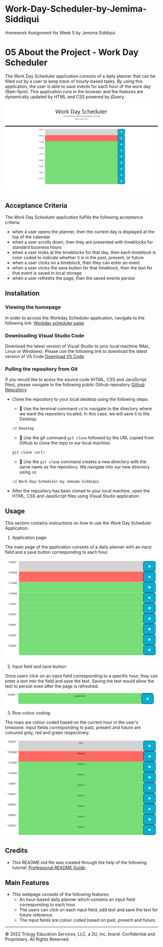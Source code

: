 # Work-Day-Scheduler-by-Jemima-Siddiqui

Homework Assignment for Week 5 by Jemima Siddiqui. 

# 05 About the Project - Work Day Scheduler

The Work Day Scheduler application consists of a daily planner that can be filled out by a user to keep track of hourly-based tasks. By using this application, the user is able to save events for each hour of the work day (9am-5pm). This application runs in the browser and the features are dynamically updated by HTML and CSS powered by jQuery. 

![Workday scheduler application page.](./Asset/application-homepage.png)

## Acceptance Criteria

The Work Day Scheduler application fulfills the following acceptance criteria: 
* when a user opens the planner, then the current day is displayed at the top of the calendar
* when a user scrolls down, then they are presented with timeblocks for standard business hours
* when a user looks at the timeblocks for that day, then each timeblock is color coded to indicate whether it is in the past, present, or future
* when a user clicks on a timeblock, then they can enter an event
* when a user clicks the save button for that timeblock, then the text for that event is saved in local storage
* when a user refreshs the page, then the saved events persist

## Installation

### Viewing the homepage 

In order to access the Workday Scheduler application, navigate to the following link: 
 [Workday scheduler page](https://jemimasiddiqui.github.io/Work-Day-Scheduler-by-Jemima-Siddiqui/Develop/index.html). 

### Downloading Visual Studio Code 

 Download the latest version of Visual Studio to your local machine (Mac, Linux or Windows). Please use the following link to download the latest version of VS Code [Download VS Code](https://code.visualstudio.com/download). 

### Pulling the repository from Git 

If you would like to acess the source code (HTML, CSS and JavaScript files), please navigate to the following public Github repository [Github Repository](https://github.com/JemimaSiddiqui/Work-Day-Scheduler-by-Jemima-Siddiqui.git). 

* Clone the repository to your local desktop using the following steps:

  * 🔑 Use the terminal command `cd` to navigate to the directory where we want the repository located. In this case, we will save it to the Desktop. 

  ```bash
  cd Desktop
  ```

  * 🔑 Use the git command `git clone` followed by the URL copied from Github to clone the repo to our local machine.

  ```bash
  git clone <url>
  ```

  * 🔑 Use the `git clone` command creates a new directory with the same name as the repository. We navigate into our new directory using `cd`.

  ```bash
  cd Work-Day-Scheduler-by-Jemima-Siddiqui
  ```
* After the repository has been cloned to your local machine, open the HTML, CSS and JavaScript files using Visual Studio application. 

## Usage 

This section contains instructions on how to use the Work Day Scheduler Application. 

1. Application page: 

The main page of the application consists of a daily planner with an input field and a save button corresponding to each hour.  

![Application page](./Asset/planner-table.png)

2. Input field and save button:

Once users click on an input field corresponding to a specific hour, they can enter a text into the field and save the text. Saving the text would allow the text to persist even after the page is refreshed. 

![Input fields](./Asset/time-row.png)

3. Row colour coding:

The rows are colour coded based on the current hour in the user's timezone. Input fields corresponding to past, present and future are coloured grey, red and green respectively.  

![Row colour coding](./Asset/past-pres-future.png)

## Credits

* This README.md file was created through the help of the following tutorial: [Professional README Guide](https://coding-boot-camp.github.io/full-stack/github/professional-readme-guide).

## Main Features

* This webpage consists of the following features: 
  * An hour-based daily planner which contains an input field corresponding to each hour. 
  * The users can click on each input field, add text and save the text for future reference. 
  * The input fields are colour coded based on past, present and future. 
---
© 2022 Trilogy Education Services, LLC, a 2U, Inc. brand. Confidential and Proprietary. All Rights Reserved.


